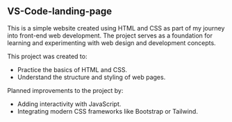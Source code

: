 ## VS-Code-landing-page

This is a simple website created using HTML and CSS as part of my journey into front-end web development. 
The project serves as a foundation for learning and experimenting with web design and development concepts.

This project was created to:
- Practice the basics of HTML and CSS.
- Understand the structure and styling of web pages.

Planned improvements to the project by:
- Adding interactivity with JavaScript.
- Integrating modern CSS frameworks like Bootstrap or Tailwind.
